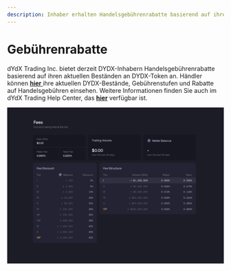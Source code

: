 ```yaml
---
description: Inhaber erhalten Handelsgebührenrabatte basierend auf ihren aktuellen Beständen
---
```


# Gebührenrabatte

dYdX Trading Inc. bietet derzeit DYDX-Inhabern Handelsgebührenrabatte basierend auf ihren aktuellen Beständen an DYDX-Token an. Händler können [**hier** ](https://trade.dydx.exchange/portfolio/fees)ihre aktuellen DYDX-Bestände, Gebührenstufen und Rabatte auf Handelsgebühren einsehen. Weitere Informationen finden Sie auch im dYdX Trading Help Center, das [**hier**](https://help.dydx.exchange/en/articles/4798040-perpetual-trade-fees) verfügbar ist.

![Sie zahlen möglicherweise niedrigere Gebühren für das Halten von DYDX-Token](../.gitbook/assets/1-fee-discounts-view.png)
